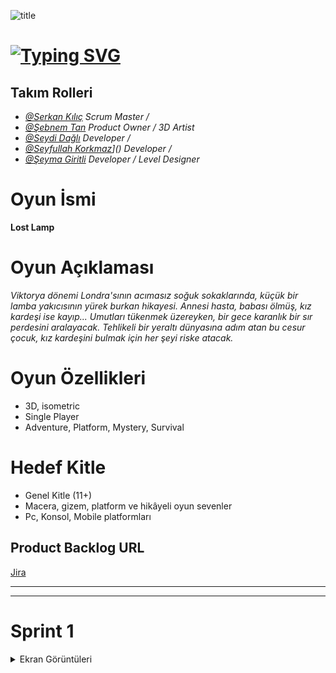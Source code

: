 ![title](https://github.com/Serkan-K/Unity_48/assets/125659165/de1c83ce-f56a-40de-af70-1034916785ba)

# [![Typing SVG](https://readme-typing-svg.demolab.com?font=&size=30&duration=1000&pause=3000&color=FFFFFF&center=true&vCenter=true&random=false&width=150&lines=+Unity+48)](https://git.io/typing-svg)                  

## Takım Rolleri

- _[@Serkan Kılıç]([(https://www.linkedin.com/in/serkan-klc/)])_ _Scrum Master /_ 
- _[@Şebnem Tan](https://www.)_ _Product Owner / 3D Artist_
- _[@Seydi Dağlı](https://www.)_ _Developer /_
- _[@Seyfullah Korkmaz]([[https://www.](https://www.linkedin.com/in/seyfullah-korkmaz-polestar/))]()_ _Developer /_ 
- _[@Şeyma Giritli]([https://www.](https://www.linkedin.com/in/seymagrtl2/))_ _Developer / Level Designer_


# Oyun İsmi
**Lost Lamp**

# Oyun Açıklaması
_Viktorya dönemi Londra'sının acımasız soğuk sokaklarında, küçük bir lamba yakıcısının yürek burkan hikayesi. Annesi hasta, babası ölmüş, kız kardeşi ise kayıp...  Umutları tükenmek üzereyken, bir gece karanlık bir sır perdesini aralayacak. Tehlikeli bir yeraltı dünyasına adım atan bu cesur çocuk, kız kardeşini bulmak için her şeyi riske atacak._

# Oyun Özellikleri

- 3D, isometric
- Single Player
- Adventure, Platform, Mystery, Survival

# Hedef Kitle
- Genel Kitle (11+)
- Macera, gizem, platform ve hikâyeli oyun sevenler
- Pc, Konsol, Mobile platformları


## Product Backlog URL
[Jira](https://unity-48.atlassian.net/jira/core/projects/U48/summary?atlOrigin=eyJpIjoiNzM0MTE5YTFhYThmNGI0ZmI1MmNiMWMyMWYxOWExYTAiLCJwIjoiaiJ9)

- - - -
- - - -
# Sprint 1

<details>
           <summary>Ekran Görüntüleri </summary>
           <p> -Content 1 
- Content 2 
- Content 3 
- Content 4 
- Content 5
</p>
         </details>
